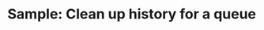 # Sample: Clean up history for a queue

<!-- https://docs.microsoft.com/en-us/dynamics365/customer-engagement/developer/sample-clean-up-history-queue-early-bound -->